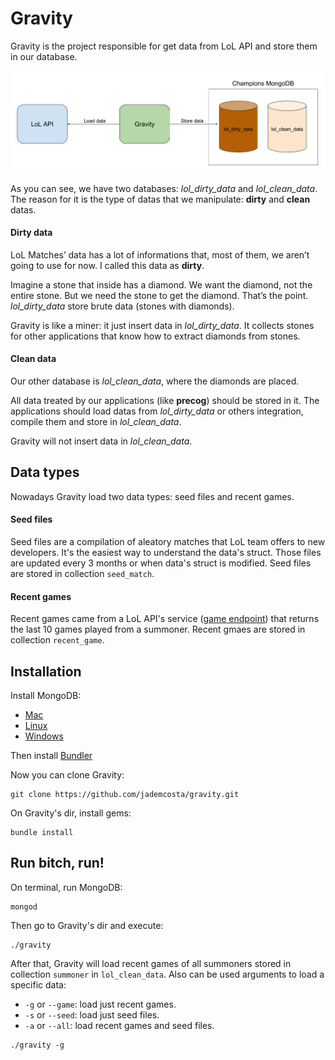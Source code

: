# Gravity

Gravity is the project responsible for get data from LoL API and store them in our database.

![gravity_diagram](img/gravity_diagram.png)

As you can see, we have two databases: _lol_dirty_data_ and _lol_clean_data_. The reason for it is the type of datas that we manipulate: **dirty** and **clean** datas.

#### Dirty data
LoL Matches’ data has a lot of informations that, most of them, we aren’t going to use for now. I called this data as **dirty**. 

Imagine a stone that inside has a diamond. We want the diamond, not the entire stone. But we need the stone to get the diamond. That’s the point. _lol_dirty_data_ store brute data (stones with diamonds). 

Gravity is like a miner: it just insert data in _lol_dirty_data_. It collects stones for other applications that know how to extract diamonds from stones.

#### Clean data
Our other database is _lol_clean_data_, where the diamonds are placed. 

All data treated by our applications (like **precog**) should be stored in it. The applications should load datas from _lol_dirty_data_ or others integration, compile them and store in _lol_clean_data_. 

Gravity will not insert data in _lol_clean_data_.

## Data types

Nowadays Gravity load two data types: seed files and recent games.

#### Seed files
Seed files are a compilation of aleatory matches that LoL team offers to new developers. It's the easiest way to understand the data's struct. Those files are updated every 3 months or when data's struct is modified. Seed files are stored in collection `seed_match`.

#### Recent games
Recent games came from a LoL API's service ([game endpoint](https://developer.riotgames.com/api/methods#!/1078/3718)) that returns the last 10 games played from a summoner. Recent gmaes are stored in collection `recent_game`.

## Installation
Install MongoDB:
  - [Mac](https://docs.mongodb.com/manual/installation/)
  - [Linux](https://docs.mongodb.com/manual/administration/install-on-linux/)
  - [Windows](https://www.youtube.com/watch?v=dQw4w9WgXcQ)

Then install [Bundler](http://bundler.io/)

Now you can clone Gravity:
```
git clone https://github.com/jademcosta/gravity.git
```

On Gravity's dir, install gems:
```
bundle install
```

## Run bitch, run!
On terminal, run MongoDB:
```
mongod
```

Then go to Gravity's dir and execute:
```
./gravity
```

After that, Gravity will load recent games of all summoners stored in collection `summoner` in `lol_clean_data`. Also can be used arguments to load a specific data:
  - `-g` or `--game`: load just recent games.
  - `-s` or `--seed`: load just seed files.
  - `-a` or `--all`: load recent games and seed files.

 ```
./gravity -g
 ```
